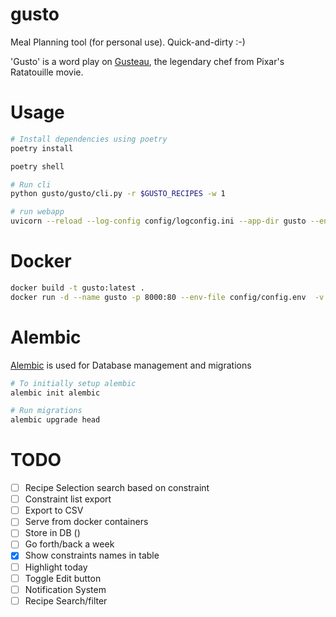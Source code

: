# gusto
Meal Planning tool (for personal use). Quick-and-dirty :-)

'Gusto' is a word play on [Gusteau](https://pixar.fandom.com/wiki/Auguste_Gusteau), the legendary chef from Pixar's Ratatouille movie.


# Usage

```sh
# Install dependencies using poetry
poetry install

poetry shell

# Run cli
python gusto/gusto/cli.py -r $GUSTO_RECIPES -w 1

# run webapp
uvicorn --reload --log-config config/logconfig.ini --app-dir gusto --env-file config/config-local.env gusto.web:app
```

#  Docker
```sh
docker build -t gusto:latest .
docker run -d --name gusto -p 8000:80 --env-file config/config.env  -v $(pwd)/config:/config  gusto
```

# Alembic
[Alembic](https://alembic.sqlalchemy.org/en/latest/tutorial.html) is used for Database management and migrations

```sh
# To initially setup alembic
alembic init alembic

# Run migrations
alembic upgrade head
```


# TODO
- [ ] Recipe Selection search based on constraint
- [ ] Constraint list export
- [ ] Export to CSV
- [ ] Serve from docker containers
- [ ] Store in DB ()
- [ ] Go forth/back a week
- [x] Show constraints names in table
- [ ] Highlight today
- [ ] Toggle Edit button
- [ ] Notification System
- [ ] Recipe Search/filter
